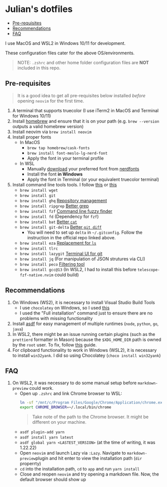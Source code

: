 # Julian's dotfiles

- [Pre-requisites](#pre-requisites)
- [Recommendations](#recommendations)
- [FAQ](#faq)

I use MacOS and WSL2 in Windows 10/11 for development.

These configuration files cater for the above OS/environments.

> NOTE: `.zshrc` and other home folder configuration files are **NOT** included in this repo.

## Pre-requisites

> It is a good idea to get all pre-requisites below installed _before_ opening `neovim` for the first time.

1. A terminal that supports truecolor (I use iTerm2 in MacOS and Terminal for Windows 10/11)
2. Install [homebrew](https://brew.sh/) and ensure that it is on your path (e.g. `brew --version` outputs a valid homebrew version)
3. Install neovim via `brew install neovim`
4. Install proper fonts
   - In MacOS
     - `brew tap homebrew/cask-fonts`
     - `brew install font-meslo-lg-nerd-font`
     - Apply the font in your terminal profile
   - In WSL
     - Manually [download](https://www.nerdfonts.com/font-downloads) your preferred font from [nerdfonts](https://www.nerdfonts.com/)
     - Install the font **in Windows**
     - Apply the font in Terminal (or your equivalent truecolor terminal)
5. Install command line tools tools. I follow [this](https://www.youtube.com/watch?v=mmqDYw9C30I) or [this](https://bit.ly/49I5eqU&v=mmqDYw9C30I)
   - `brew install wget`
   - `brew install git`
   - `brew install ghq` [Repository management](https://github.com/x-motemen/ghq)
   - `brew install ripgrep` [Better grep](https://github.com/BurntSushi/ripgrep/tree/master)
   - `brew install fzf` [Command line fuzzy finder](https://github.com/junegunn/fzf)
   - `brew install fd` (Dependency for `fzf`)
   - `brew install bat` [Better `cat`](https://github.com/sharkdp/bat)
   - `brew install git-delta` [Better `git diff`](https://github.com/dandavison/delta)
     - You will need to set up `delta` in `~/.gitconfig`. Follow the instruction in the official repo linked above.
   - `brew install eza` [Replacement for `ls`](https://github.com/eza-community/eza)
   - `brew install tlrc`
   - `brew install lazygit` [Terminal UI for git](https://github.com/jesseduffield/lazygit)
   - `brew install jq` (For manipulation of JSON strutures via CLI)
   - `brew install peco` [Filtering tool](https://peco.github.io/)
   - `brew install gcc@13` (In WSL2, I had to install this before `telescope-fzf-native.nvim` could build)

## Recommendations

1. On Windows (WS2), it is necessary to install Visual Studio Build Tools
   - I use `chocolatey` on Windows, so I used [this](https://community.chocolatey.org/packages/visualstudio2022buildtools)
   - I used the "Full installation" command just to ensure there are no problems with missing functionality
2. Install [asdf](https://asdf-vm.com/) for easy management of multiple runtimes (`node`, `python`, `go`, `java`)
3. In WSL2, there might be an issue running certain plugins (such as the `prettierd` formatter in Mason) because the `$XDG_HOME_DIR` path is owned by the `root` user. To fix, follow [this](https://github.com/microsoft/WSL/issues/10846#issuecomment-1840548054) guide.
4. For clipboard functionality to work in Windows (WSL2), it is necessary to install `win32yank`. I did so using Chocolatey (`choco install win32yank`)

## FAQ

1. On WSL2, it was necessary to do some manual setup before `markdown-preview` could work.
   - Open up `.zshrc` and link Chrome browser to WSL:
     ```bash
     ln -sf "/mnt/c/Program Files/Google/Chrome/Application/chrome.exe" ~/.local/bin/chrome
     export CHROME_BROWSER=~/.local/bin/chrome
     ```
     > Take note of the path to the Chrome browser. It might be different on your machine.
   - `asdf plugin-add yarn`
   - `asdf install yarn latest`
   - `asdf global yarn <LASTEST_VERSION>` (at the time of writing, it was 1.22.22)
   - Open `neovim` and launch Lazy via `:Lazy`. Navigate to `markdown-preview`plugin and hit enter to view the installation path (`dir` properrty)
   - `cd` into the installation path, `cd` to `app` and run `yarn install`
   - Close and reopen `neovim` and try opening a markdown file. Now, the default browser should show up
